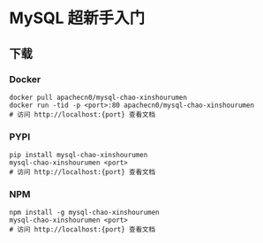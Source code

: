 # MySQL 超新手入门

## 下载

### Docker

```
docker pull apachecn0/mysql-chao-xinshourumen
docker run -tid -p <port>:80 apachecn0/mysql-chao-xinshourumen
# 访问 http://localhost:{port} 查看文档
```

### PYPI

```
pip install mysql-chao-xinshourumen
mysql-chao-xinshourumen <port>
# 访问 http://localhost:{port} 查看文档
```

### NPM

```
npm install -g mysql-chao-xinshourumen
mysql-chao-xinshourumen <port>
# 访问 http://localhost:{port} 查看文档
```